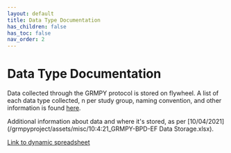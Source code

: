 ```yaml
---
layout: default
title: Data Type Documentation
has_children: false
has_toc: false
nav_order: 2
---
```

# Data Type Documentation

Data collected through the GRMPY protocol is stored on flywheel. A list of each data type collected, n per study group, naming convention, and other information is found <a href="https://docs.google.com/spreadsheets/d/19Ga4Syb7b3r299mqGkwYt3KR5v8FL1tfErUrgLXz7-c/edit#gid=0">here</a>.

Additional information about data and where it's stored, as per [10/04/2021](/grmpyproject/assets/misc/10:4:21_GRMPY-BPD-EF Data Storage.xlsx).

[Link to dynamic spreadsheet](https://docs.google.com/spreadsheets/d/1DYNd1Qj7Q0s9rEqe1_ezLQwNYcPN44cORnge3UAhqF0/edit#gid=0)
